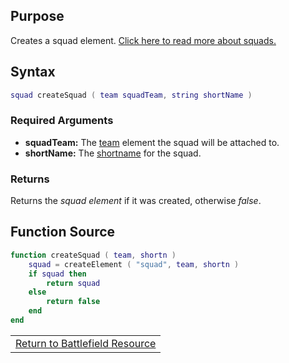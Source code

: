 Purpose
-------

Creates a squad element. [Click here to read more about squads.](/docs/Resource:battlefield/squad.md "wikilink")

Syntax
------

``` lua
squad createSquad ( team squadTeam, string shortName )
```

### Required Arguments

-   **squadTeam:** The [team](/docs/team.md "wikilink") element the squad will be attached to.
-   **shortName:** The [shortname](/docs/Resource:battlefield/shortname.md "wikilink") for the squad.

### Returns

Returns the *squad element* if it was created, otherwise *false*.

Function Source
---------------

``` lua
function createSquad ( team, shortn )
    squad = createElement ( "squad", team, shortn )
    if squad then
        return squad
    else
        return false
    end
end
```

|                                                                       |
|-----------------------------------------------------------------------|
| [Return to Battlefield Resource](/docs/Resource:Battlefield.md "wikilink") |
